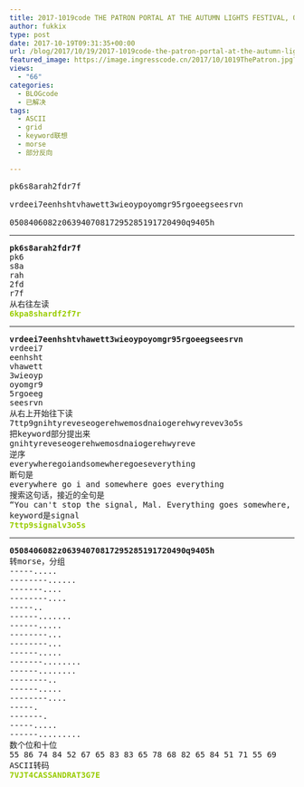 ```yaml
---
title: 2017-1019code THE PATRON PORTAL AT THE AUTUMN LIGHTS FESTIVAL, OAKLAND, CA
author: fukkix
type: post
date: 2017-10-19T09:31:35+00:00
url: /blog/2017/10/19/2017-1019code-the-patron-portal-at-the-autumn-lights-festival-oakland-ca/
featured_image: https://image.ingresscode.cn/2017/10/1019ThePatron.jpg?x-oss-process=image/resize,m_fill,w_700,h_220
views:
  - "66"
categories:
  - BLOGcode
  - 已解决
tags:
  - ASCII
  - grid
  - keyword联想
  - morse
  - 部分反向

---
```

<pre>pk6s8arah2fdr7f

vrdeei7eenhshtvhawett3wieoypoyomgr95rgoeegseesrvn

0508406082z06394070817295285191720490q9405h
<!--more--></pre>

* * *

<pre><strong>pk6s8arah2fdr7f
</strong>pk6
s8a
rah
2fd
r7f
从右往左读<strong>
<span style="color: #99cc00;">6kpa8shardf2f7r</span></strong></pre>

* * *

<pre><strong>vrdeei7eenhshtvhawett3wieoypoyomgr95rgoeegseesrvn
</strong>vrdeei7
eenhsht
vhawett
3wieoyp
oyomgr9
5rgoeeg
seesrvn
从右上开始往下读
7ttp9gnihtyreveseogerehwemosdnaiogerehwyrevev3o5s
把keyword部分提出来
gnihtyreveseogerehwemosdnaiogerehwyreve
逆序
everywheregoiandsomewheregoeseverything
断句是
everywhere go i and somewhere goes everything
搜索这句话，接近的全句是
“You can't stop the signal, Mal. Everything goes somewhere, and I go everywhere.”
keyword是signal
<span style="color: #99cc00;"><strong>7ttp9signalv3o5s</strong></span></pre>

* * *

<pre><strong>0508406082z06394070817295285191720490q9405h
</strong>转morse，分组
-----..... 
--------......
-------.... 
--------....
-----.. 
------.......
------.....
--------... 
--------...
------.....
-------........
------........
--------..
------.....
--------....
-----. 
-------.
-----.....
------......... 
数个位和十位
55 86 74 84 52 67 65 83 83 65 78 68 82 65 84 51 71 55 69
ASCII转码
<strong><span style="color: #99cc00;">7VJT4CASSANDRAT3G7E</span></strong><strong>
</strong></pre>